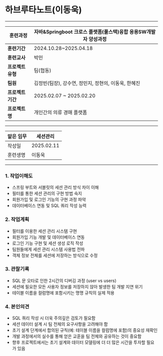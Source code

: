 
# 하브루타노트(이동욱)

---

| **훈련과정** | 자바&Springboot 크로스 플랫폼(풀스택)융합 응용SW개발자 양성과정 |
| --- | --- |
| **훈련기간** | 2024.10.28~2025.04.18 |
| **훈련교사** | 박민 |
| **프로젝트 유형** | 팀(협동) |
| **팀원** | 김정빈(팀장), 강수연, 정민지, 정현의, 이동욱, 한혜진 |
| **프로젝트 기간** | 2025.02.07 ~ 2025.02.20 |
| **프로젝트명** | 개인간의 의류 경매 플랫폼 |

---

| 맡은 임무 | 세션관리       |
| ----- | ---------- |
| 작성일   | 2025.02.11 |
| 훈련생명  | 이동욱        |

---
### 1. 작업이해도

- 스프링 부트와 서블릿의 세션 관리 방식 차이 이해
- 필터를 통한 세션 관리의 구현 방법 숙지
- 회원가입 및 로그인 기능의 구현 과정 파악
- 데이터베이스 연동 및 SQL 쿼리 작성 능력

### 2. 작업계획

- 필터를 이용한 세션 관리 시스템 구현
- 회원가입 기능 개발 및 데이터베이스 연동
- 로그인 기능 구현 및 세션 생성 로직 작성
- 팀원들에게 세션 관리 시스템 사용법 전파
- 객체 정보 전체를 세션에 저장하는 방식으로 수정

### 3. 관찰기록

- SQL 문 오타로 인한 2시간의 디버깅 과정 (user vs users)
- 세션에 필요한 모든 사용자 정보를 저장하지 않아 발생한 팀 개발 지연 위기
- 테이블 이름을 컬럼명에 포함시키는 명명 규칙의 실제 적용

### 4. 본인의견

- SQL 쿼리 작성 시 더욱 주의깊은 검토가 필요함
- 세션 데이터 설계 시 팀 전체의 요구사항을 고려해야 함
- 초기 설계 단계에서 합의된 규칙(예: 테이블 이름을 컬럼명에 포함)의 중요성 재확인
- 개발 과정에서의 실수를 통해 얻은 교훈을 팀 전체와 공유하는 것이 중요함
- 향후 프로젝트에서는 초기 설계와 데이터 모델링에 더 더 많은 시간을 투자할 필요가 있음
